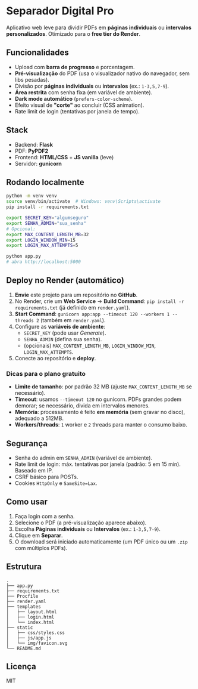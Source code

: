 
# Separador Digital Pro

Aplicativo web leve para dividir PDFs em **páginas individuais** ou **intervalos personalizados**. Otimizado para o **free tier do Render**.

## Funcionalidades
- Upload com **barra de progresso** e porcentagem.
- **Pré-visualização** do PDF (usa o visualizador nativo do navegador, sem libs pesadas).
- Divisão por **páginas individuais** ou **intervalos** (ex.: `1-3,5,7-9`).
- **Área restrita** com senha fixa (em variável de ambiente).
- **Dark mode automático** (`prefers-color-scheme`).
- Efeito visual de **"corte"** ao concluir (CSS animation).
- Rate limit de login (tentativas por janela de tempo).

## Stack
- Backend: **Flask**
- PDF: **PyPDF2**
- Frontend: **HTML/CSS** + **JS vanilla** (leve)
- Servidor: **gunicorn**

## Rodando localmente
```bash
python -m venv venv
source venv/bin/activate  # Windows: venv\Scripts\activate
pip install -r requirements.txt

export SECRET_KEY="algumseguro"
export SENHA_ADMIN="sua_senha"
# Opcional:
export MAX_CONTENT_LENGTH_MB=32
export LOGIN_WINDOW_MIN=15
export LOGIN_MAX_ATTEMPTS=5

python app.py
# abra http://localhost:5000
```

## Deploy no Render (automático)
1. **Envie** este projeto para um repositório no **GitHub**.
2. No Render, crie um **Web Service** → **Build Command**: `pip install -r requirements.txt` (já definido em `render.yaml`).
3. **Start Command**: `gunicorn app:app --timeout 120 --workers 1 --threads 2` (também em `render.yaml`).
4. Configure as **variáveis de ambiente**:
   - `SECRET_KEY` (pode usar *Generate*).
   - `SENHA_ADMIN` (defina sua senha).
   - (opcionais) `MAX_CONTENT_LENGTH_MB`, `LOGIN_WINDOW_MIN`, `LOGIN_MAX_ATTEMPTS`.
5. Conecte ao repositório e **deploy**.

### Dicas para o plano gratuito
- **Limite de tamanho**: por padrão 32 MB (ajuste `MAX_CONTENT_LENGTH_MB` se necessário).
- **Timeout**: usamos `--timeout 120` no gunicorn. PDFs grandes podem demorar; se necessário, divida em intervalos menores.
- **Memória**: processamento é feito **em memória** (sem gravar no disco), adequado a 512MB.
- **Workers/threads**: `1` worker e `2` threads para manter o consumo baixo.

## Segurança
- Senha do admin em `SENHA_ADMIN` (variável de ambiente).
- Rate limit de login: máx. tentativas por janela (padrão: 5 em 15 min). Baseado em IP.
- CSRF básico para POSTs.
- Cookies `HttpOnly` e `SameSite=Lax`.

## Como usar
1. Faça login com a senha.
2. Selecione o PDF (a pré-visualização aparece abaixo).
3. Escolha **Páginas individuais** ou **Intervalos** (ex.: `1-3,5,7-9`).
4. Clique em **Separar**.
5. O download será iniciado automaticamente (um PDF único ou um `.zip` com múltiplos PDFs).

## Estrutura
```
.
├── app.py
├── requirements.txt
├── Procfile
├── render.yaml
├── templates
│   ├── layout.html
│   ├── login.html
│   └── index.html
├── static
│   ├── css/styles.css
│   ├── js/app.js
│   └── img/favicon.svg
└── README.md
```

## Licença
MIT
